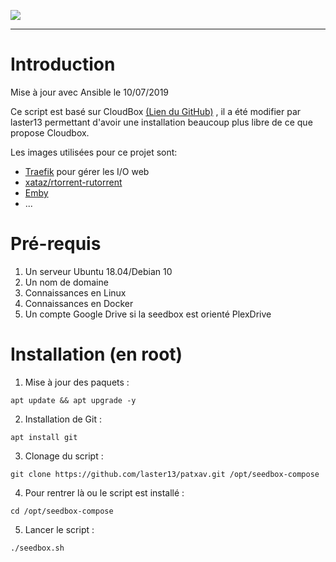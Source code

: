 
[![](https://img.shields.io/github/repo-size/laster13/patxav.svg?style=flat)](https://github.com/laster13/patxav)

--- 
# Introduction

Mise à jour avec Ansible le 10/07/2019

Ce script est basé sur CloudBox [(Lien du GitHub)](https://github.com/Cloudbox/Cloudbox) , il a été modifier par laster13 permettant d'avoir une installation beaucoup plus libre de ce que propose Cloudbox.

Les images utilisées pour ce projet sont:
* [Traefik](https://traefik.io/) pour gérer les I/O web
* [xataz/rtorrent-rutorrent](https://hub.docker.com/r/xataz/rtorrent-rutorrent/)  
* [Emby](https://hub.docker.com/r/emby/embyserver/)  
* ...

# Pré-requis

1. Un serveur Ubuntu 18.04/Debian 10
2. Un nom de domaine
3. Connaissances en Linux
4. Connaissances en Docker
5. Un compte Google Drive si la seedbox est orienté PlexDrive

# Installation (en root)

1. Mise à jour des paquets :
```
apt update && apt upgrade -y
```

2. Installation de Git :
```
apt install git
```

3. Clonage du script : 

```
git clone https://github.com/laster13/patxav.git /opt/seedbox-compose
```

4. Pour rentrer là ou le script est installé :

```
cd /opt/seedbox-compose 
```

5. Lancer le script : 

```
./seedbox.sh
```

